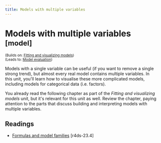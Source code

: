 ```yaml
---
title: Models with multiple variables
---
```


<!-- Generated automatically from model-multivariate.yml. Do not edit by hand -->

# Models with multiple variables <small class='model'>[model]</small>
<small>(Builds on: [Fitting and visualizing models](model-vis.md))</small>  
<small>(Leads to: [Model evaluation](model-eval.md))</small>

Models with a single variable can be useful (if you want to remove a single
strong trend), but almost every real model contains multiple variables. In
this unit, you'll learn how to visualise these more complicated models,
including models for categorical data (i.e. factors).

You already read the following chapter as part of the *Fitting and visualizing 
models* unit, but it's relevant for this unit as well. Review the chapter, 
paying attention to the parts that discuss building and interpreting models
with multiple variables. 

## Readings

  * [Formulas and model families](http://r4ds.had.co.nz/model-basics.html#formulas-and-model-families) [r4ds-23.4]


